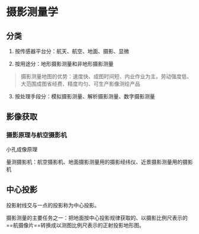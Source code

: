 # 摄影测量学

## 分类

1. 按传感器平台分：航天、航空、地面、摄影、显微

2. 按用途分：地形摄影测量和非地形摄影测量

> 摄影测量地图的优势：速度快、成图时间短、内业作业为主，劳动强度低、大范围成图省经费、精度均匀、可生产影像测绘产品

3. 按处理手段分：模拟摄影测量、解析摄影测量、数字摄影测量

## 影像获取

### 摄影原理与航空摄影机

小孔成像原理

量测摄影机：航空摄影机、地面摄影测量用的摄影经纬仪、近景摄影测量用的摄影机

## 中心投影

投影射线交与一点的投影称为中心投影。

摄影测量的主要任务之一：把地面按中心投影规律获取的、以摄影比例尺表示的==航摄像片==转换成以测图比例尺表示的正射投影地形图。

